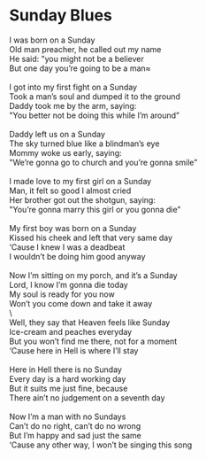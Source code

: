 # Sunday Blues

I was born on a Sunday\
Old man preacher, he called out my name\
He said: "you might not be a believer\
But one day you’re going to be a man≈\
\
I got into my first fight on a Sunday\
Took a man’s soul and dumped it to the ground\
Daddy took me by the arm, saying:\
"You better not be doing this while I’m around”\
\
Daddy left us on a Sunday\
The sky turned blue like a blindman’s eye\
Mommy woke us early, saying:\
"We’re gonna go to church and you’re gonna smile”\
\
I made love to my first girl on a Sunday\
Man, it felt so good I almost cried\
Her brother got out the shotgun, saying: \
"You’re gonna marry this girl or you gonna die”\
\
My first boy was born on a Sunday\
Kissed his cheek and left that very same day\
‘Cause I knew I was a deadbeat\
I wouldn’t be doing him good anyway\
\
Now I’m sitting on my porch, and it’s a Sunday\
Lord, I know I’m gonna die today\
My soul is ready for you now\
Won’t you come down and take it away\
\        
Well, they say that Heaven feels like Sunday\
Ice-cream and peaches everyday\
But you won’t find me there, not for a moment\
‘Cause here in Hell is where I’ll stay\
\
Here in Hell there is no Sunday\
Every day is a hard working day\
But it suits me just fine, because\
There ain’t no judgement on a seventh day\
\
Now I’m a man with no Sundays\
Can’t do no right, can’t do no wrong\
But I’m happy and sad just the same\
‘Cause any other way, I won’t be singing this song
